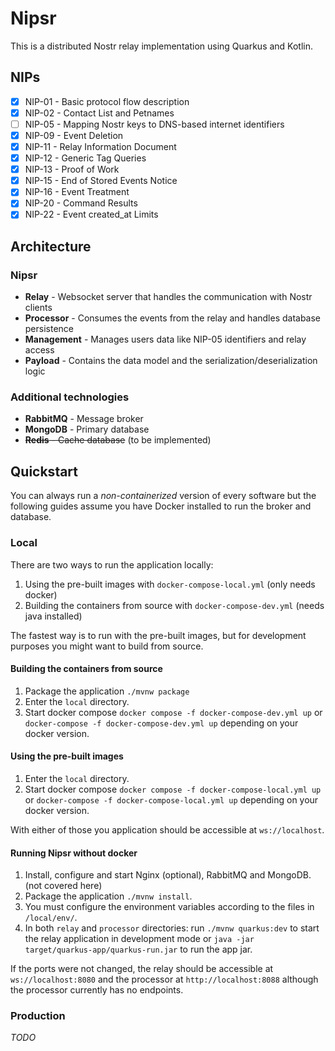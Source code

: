 # Nipsr

This is a distributed Nostr relay implementation using Quarkus and Kotlin.

## NIPs

- [X] NIP-01 - Basic protocol flow description
- [X] NIP-02 - Contact List and Petnames
- [ ] NIP-05 - Mapping Nostr keys to DNS-based internet identifiers
- [X] NIP-09 - Event Deletion
- [X] NIP-11 - Relay Information Document
- [X] NIP-12 - Generic Tag Queries
- [X] NIP-13 - Proof of Work
- [X] NIP-15 - End of Stored Events Notice
- [X] NIP-16 - Event Treatment
- [X] NIP-20 - Command Results
- [X] NIP-22 - Event created_at Limits

## Architecture

### Nipsr

- **Relay** - Websocket server that handles the communication with Nostr clients
- **Processor** - Consumes the events from the relay and handles database persistence
- **Management** - Manages users data like NIP-05 identifiers and relay access
- **Payload** - Contains the data model and the serialization/deserialization logic

### Additional technologies

- **RabbitMQ** - Message broker
- **MongoDB** - Primary database
- ~~**Redis** - Cache database~~ (to be implemented)

## Quickstart

You can always run a _non-containerized_ version of every software but the following guides assume you have Docker installed
to run the broker and database.

### Local

There are two ways to run the application locally:
1. Using the pre-built images with `docker-compose-local.yml` (only needs docker)
2. Building the containers from source with `docker-compose-dev.yml` (needs java installed)

The fastest way is to run with the pre-built images, but for development purposes you might want to build from source.

#### Building the containers from source
1. Package the application `./mvnw package`
2. Enter the `local` directory.
3. Start docker compose `docker compose -f docker-compose-dev.yml up` or `docker-compose -f docker-compose-dev.yml up`
depending on your docker version.

#### Using the pre-built images
1. Enter the `local` directory.
2. Start docker compose `docker compose -f docker-compose-local.yml up` or `docker-compose -f docker-compose-local.yml up`
depending on your docker version.

With either of those you application should be accessible at `ws://localhost`.

#### Running Nipsr without docker

1. Install, configure and start Nginx (optional), RabbitMQ and MongoDB. (not covered here)
2. Package the application `./mvnw install`.
3. You must configure the environment variables according to the files in `/local/env/`.
4. In both `relay` and `processor` directories: run `./mvnw quarkus:dev` to start the relay application in development 
mode or `java -jar target/quarkus-app/quarkus-run.jar` to run the app jar.

If the ports were not changed, the relay should be accessible at `ws://localhost:8080` and the processor at `http://localhost:8088`
although the processor currently has no endpoints.

### Production

_TODO_
